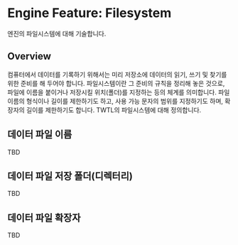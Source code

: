 # Engine Feature: Filesystem

엔진의 파일시스템에 대해 기술합니다.

## Overview

컴퓨터에서 데이터를 기록하기 위해서는 미리 저장소에 데이터의 읽기, 쓰기
및 찾기를 위한 준비를 해 두어야 합니다. 파일시스템이란 그 준비의 규칙을 정리해 놓은 것으로, 파일에 이름을 붙이거나 저장시킬 위치(폴더)를 지정하는 등의 체계를 의미합니다. 파일 이름의 형식이나 길이를
제한하기도 하고, 사용 가능 문자의 범위를 지정하기도 하며, 확장자의
길이를 제한하기도 합니다. TWTL의 파일시스템에 대해 정의합니다.

## 데이터 파일 이름

TBD

## 데이터 파일 저장 폴더(디렉터리)

TBD

## 데이터 파일 확장자

TBD

